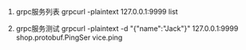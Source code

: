 
1. grpc服务列表
grpcurl -plaintext 127.0.0.1:9999 list


2. grpc服务测试
grpcurl -plaintext -d "{\"name\":\"Jack\"}" 127.0.0.1:9999 shop.protobuf.PingSer
vice.ping